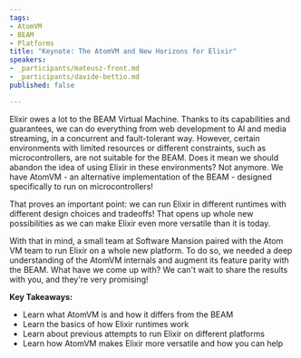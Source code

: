 ```yaml
---
tags: 
- AtomVM
- BEAM
- Platforms
title: "Keynote: The AtomVM and New Horizons for Elixir"
speakers:
- _participants/mateusz-front.md
- _participants/davide-bettio.md
published: false

---
```

Elixir owes a lot to the BEAM Virtual Machine. Thanks to its capabilities and guarantees, we can do everything from web development to AI and media streaming, in a concurrent and fault-tolerant way. However, certain environments with limited resources or different constraints, such as microcontrollers, are not suitable for the BEAM. Does it mean we should abandon the idea of using Elixir in these environments? Not anymore. We have AtomVM - an alternative implementation of the BEAM - designed specifically to run on microcontrollers!

That proves an important point: we can run Elixir in different runtimes with different design choices and tradeoffs! That opens up whole new possibilities as we can make Elixir even more versatile than it is today.

With that in mind, a small team at Software Mansion paired with the Atom VM team to run Elixir on a whole new platform. To do so, we needed a deep understanding of the AtomVM internals and augment its feature parity with the BEAM. What have we come up with? We can't wait to share the results with you, and they're very promising!

**Key Takeaways:**
- Learn what AtomVM is and how it differs from the BEAM
- Learn the basics of how Elixir runtimes work
- Learn about previous attempts to run Elixir on different platforms
- Learn how AtomVM makes Elixir more versatile and how you can help